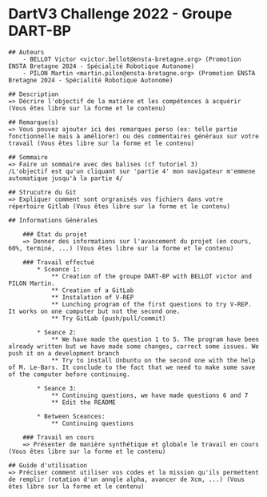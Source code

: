 # DartV3 Challenge 2022 - Groupe DART-BP

    ## Auteurs
        - BELLOT Victor <victor.bellot@ensta-bretagne.org> (Promotion ENSTA Bretagne 2024 - Spécialité Robotique Autonome)
        - PILON Martin <martin.pilon@ensta-bretagne.org> (Promotion ENSTA Bretagne 2024 - Spécialité Robotique Autonome)
    
    ## Description
    => Décrire l'objectif de la matière et les compétences à acquérir (Vous êtes libre sur la forme et le contenu)

    ## Remarque(s)
    => Vous pouvez ajouter ici des remarques perso (ex: telle partie fonctionnelle mais à améliorer) ou des commentaires généraux sur votre travail (Vous êtes libre sur la forme et le contenu)

    ## Sommaire
    => Faire un sommaire avec des balises (cf tutoriel 3)
    /L'objectif est qu'un cliquant sur 'partie 4' mon navigateur m'emmene automatique jusqu'à la partie 4/

    ## Strucutre du Git
    => Expliquer comment sont orgranisés vos fichiers dans votre répertoire Gitlab (Vous êtes libre sur la forme et le contenu)

    ## Informations Générales
    
        ### Etat du projet
        => Donner des informations sur l'avancement du projet (en cours, 60%, terminé, ...) (Vous êtes libre sur la forme et le contenu)

        ### Travail effectué
            * Sceance 1:
                ** Creation of the groupe DART-BP with BELLOT victor and PILON Martin.
                ** Creation of a GitLab
                ** Instalation of V-REP
                ** Lunching program of the first questions to try V-REP. It works on one computer but not the second one. 
                ** Try GitLab (push/pull/commit)
            
            * Seance 2:
                ** We have made the question 1 to 5. The program have been already written but we have made some changes, correct some issues. We push it on a development branch
                ** Try to install Unbuntu on the second one with the help of M. Le-Bars. It conclude to the fact that we need to make some save of the computer before continuing.

            * Seance 3:
                ** Continuing questions, we have made questions 6 and 7
                ** Edit the README

            * Between Sceances:
                ** Continuing questions

        ### Travail en cours
        => Présenter de manière synthétique et globale le travail en cours (Vous êtes libre sur la forme et le contenu)
    
    ## Guide d'utilisation
    => Préciser comment utiliser vos codes et la mission qu'ils permettent de remplir (rotation d'un anngle alpha, avancer de Xcm, ...) (Vous êtes libre sur la forme et le contenu)

